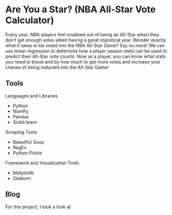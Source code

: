 # Are You a Star? (NBA All‐Star Vote Calculator)

Every year, NBA players feel snubbed out of being an All-Star when they don't get enough votes albeit having a great statistical year. Wonder exactly what it takes to be voted into the NBA All-Star Game? Say no more! We can use linear regression to determine how a player season stats can be used to predict their All-Star vote counts. Now as a player, you can know what stats you need to boost and by how much to get more votes and increase your chanes of being inducted into the All-Star Game!

## Tools
Languages and Libraries
- Python
- NumPy
- Pandas
- Scikit‐learn

Scraping Tools
- Beautiful Soup
- RegEx
- Python Pickle

Framework and Visualization Tools
- Matplotlib
- Seaborn

## Blog
For this project, I took a look at 
